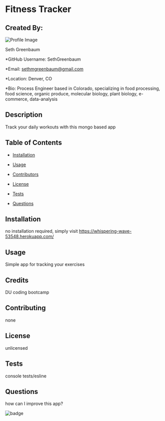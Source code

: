 
# Fitness Tracker 

## Created By:

![Profile Image](https://avatars3.githubusercontent.com/u/57598605?v=4)

Seth Greenbaum

*GitHub Username: SethGreenbaum

*Email: sethmgreenbaum@gmail.com

*Location: Denver, CO

*Bio: Process Engineer based in Colorado, specializing in food processing, food science, organic produce, molecular biology, plant biology,  e-commerce, data-analysis

## Description 

Track your daily workouts with this mongo based app 

## Table of Contents 

* [Installation](#installation) 

* [Usage](#usage) 

* [Contributors](#contributors) 

* [License](#license) 

* [Tests](#tests) 

* [Questions](#questions) 

## Installation 

no installation required, simply visit https://whispering-wave-53548.herokuapp.com/ 

## Usage 

Simple app for tracking your exercises 

## Credits

DU coding bootcamp

## Contributing 

none 

## License 

unlicensed 

## Tests 

console tests/esline 

## Questions 

how can I improve this app? 



![badge](https://img.shields.io/badge/Generated%20By-README%20Generator-blue)




